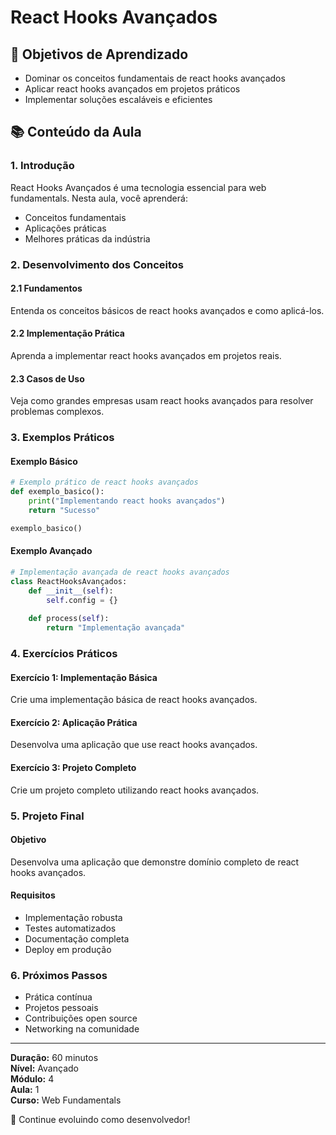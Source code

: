 # React Hooks Avançados

## 🎯 Objetivos de Aprendizado
- Dominar os conceitos fundamentais de react hooks avançados
- Aplicar react hooks avançados em projetos práticos
- Implementar soluções escaláveis e eficientes

## 📚 Conteúdo da Aula

### 1. Introdução
React Hooks Avançados é uma tecnologia essencial para web fundamentals. Nesta aula, você aprenderá:

- Conceitos fundamentais
- Aplicações práticas
- Melhores práticas da indústria

### 2. Desenvolvimento dos Conceitos

#### 2.1 Fundamentos
Entenda os conceitos básicos de react hooks avançados e como aplicá-los.

#### 2.2 Implementação Prática
Aprenda a implementar react hooks avançados em projetos reais.

#### 2.3 Casos de Uso
Veja como grandes empresas usam react hooks avançados para resolver problemas complexos.

### 3. Exemplos Práticos

#### Exemplo Básico
```python
# Exemplo prático de react hooks avançados
def exemplo_basico():
    print("Implementando react hooks avançados")
    return "Sucesso"

exemplo_basico()
```

#### Exemplo Avançado
```python
# Implementação avançada de react hooks avançados
class ReactHooksAvançados:
    def __init__(self):
        self.config = {}
    
    def process(self):
        return "Implementação avançada"
```

### 4. Exercícios Práticos

#### Exercício 1: Implementação Básica
Crie uma implementação básica de react hooks avançados.

#### Exercício 2: Aplicação Prática
Desenvolva uma aplicação que use react hooks avançados.

#### Exercício 3: Projeto Completo
Crie um projeto completo utilizando react hooks avançados.

### 5. Projeto Final

#### Objetivo
Desenvolva uma aplicação que demonstre domínio completo de react hooks avançados.

#### Requisitos
- Implementação robusta
- Testes automatizados
- Documentação completa
- Deploy em produção

### 6. Próximos Passos

- Prática contínua
- Projetos pessoais
- Contribuições open source
- Networking na comunidade

---

**Duração:** 60 minutos  
**Nível:** Avançado  
**Módulo:** 4  
**Aula:** 1  
**Curso:** Web Fundamentals

🎉 Continue evoluindo como desenvolvedor!

